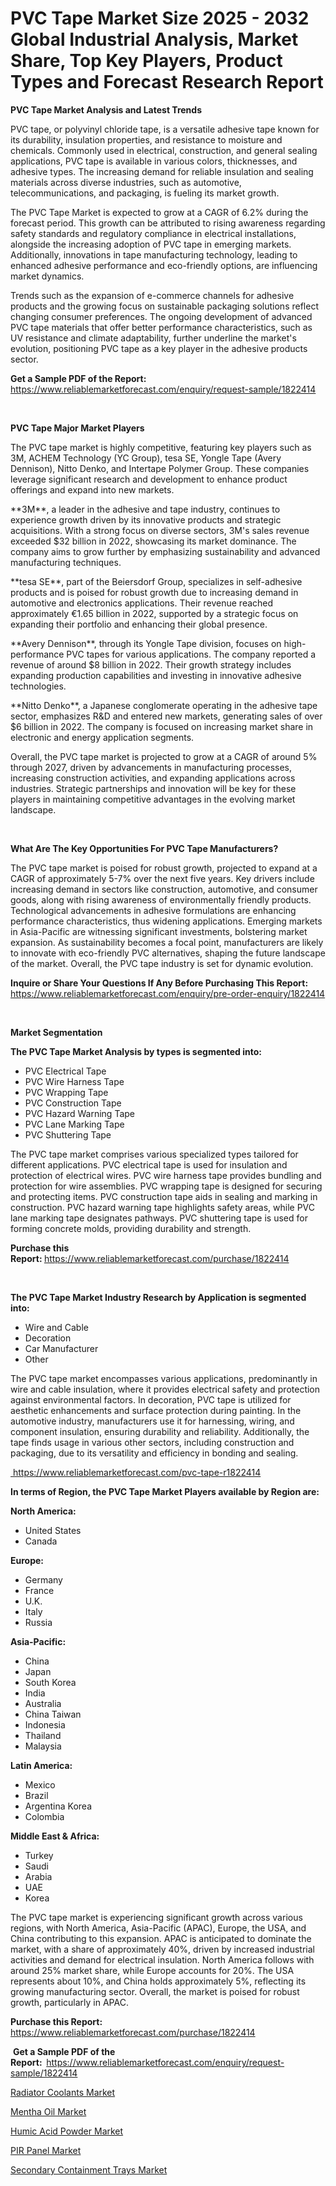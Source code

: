 <p><h1>PVC Tape Market Size 2025 - 2032 Global Industrial Analysis, Market Share, Top Key Players, Product Types and Forecast Research Report</h1></p><p><strong>PVC Tape Market Analysis and Latest Trends</strong></p>
<p><p>PVC tape, or polyvinyl chloride tape, is a versatile adhesive tape known for its durability, insulation properties, and resistance to moisture and chemicals. Commonly used in electrical, construction, and general sealing applications, PVC tape is available in various colors, thicknesses, and adhesive types. The increasing demand for reliable insulation and sealing materials across diverse industries, such as automotive, telecommunications, and packaging, is fueling its market growth.</p><p>The PVC Tape Market is expected to grow at a CAGR of 6.2% during the forecast period. This growth can be attributed to rising awareness regarding safety standards and regulatory compliance in electrical installations, alongside the increasing adoption of PVC tape in emerging markets. Additionally, innovations in tape manufacturing technology, leading to enhanced adhesive performance and eco-friendly options, are influencing market dynamics. </p><p>Trends such as the expansion of e-commerce channels for adhesive products and the growing focus on sustainable packaging solutions reflect changing consumer preferences. The ongoing development of advanced PVC tape materials that offer better performance characteristics, such as UV resistance and climate adaptability, further underline the market's evolution, positioning PVC tape as a key player in the adhesive products sector.</p></p>
<p><strong>Get a Sample PDF of the Report:&nbsp;</strong> <a href="https://www.reliablemarketforecast.com/enquiry/request-sample/1822414?utm_campaign=1108&utm_medium=2&utm_source=Github&utm_content=ia&utm_term=01042025&utm_id=pvc-tape">https://www.reliablemarketforecast.com/enquiry/request-sample/1822414</a></p>
<p>&nbsp;</p>
<p><strong>PVC Tape Major Market Players</strong></p>
<p><p>The PVC tape market is highly competitive, featuring key players such as 3M, ACHEM Technology (YC Group), tesa SE, Yongle Tape (Avery Dennison), Nitto Denko, and Intertape Polymer Group. These companies leverage significant research and development to enhance product offerings and expand into new markets.</p><p>**3M**, a leader in the adhesive and tape industry, continues to experience growth driven by its innovative products and strategic acquisitions. With a strong focus on diverse sectors, 3M's sales revenue exceeded $32 billion in 2022, showcasing its market dominance. The company aims to grow further by emphasizing sustainability and advanced manufacturing techniques.</p><p>**tesa SE**, part of the Beiersdorf Group, specializes in self-adhesive products and is poised for robust growth due to increasing demand in automotive and electronics applications. Their revenue reached approximately €1.65 billion in 2022, supported by a strategic focus on expanding their portfolio and enhancing their global presence.</p><p>**Avery Dennison**, through its Yongle Tape division, focuses on high-performance PVC tapes for various applications. The company reported a revenue of around $8 billion in 2022. Their growth strategy includes expanding production capabilities and investing in innovative adhesive technologies.</p><p>**Nitto Denko**, a Japanese conglomerate operating in the adhesive tape sector, emphasizes R&D and entered new markets, generating sales of over $6 billion in 2022. The company is focused on increasing market share in electronic and energy application segments.</p><p>Overall, the PVC tape market is projected to grow at a CAGR of around 5% through 2027, driven by advancements in manufacturing processes, increasing construction activities, and expanding applications across industries. Strategic partnerships and innovation will be key for these players in maintaining competitive advantages in the evolving market landscape.</p></p>
<p>&nbsp;</p>
<p><strong>What Are The Key Opportunities For PVC Tape Manufacturers?</strong></p>
<p><p>The PVC tape market is poised for robust growth, projected to expand at a CAGR of approximately 5-7% over the next five years. Key drivers include increasing demand in sectors like construction, automotive, and consumer goods, along with rising awareness of environmentally friendly products. Technological advancements in adhesive formulations are enhancing performance characteristics, thus widening applications. Emerging markets in Asia-Pacific are witnessing significant investments, bolstering market expansion. As sustainability becomes a focal point, manufacturers are likely to innovate with eco-friendly PVC alternatives, shaping the future landscape of the market. Overall, the PVC tape industry is set for dynamic evolution.</p></p>
<p><strong>Inquire or Share Your Questions If Any Before Purchasing This Report:</strong> <a href="https://www.reliablemarketforecast.com/enquiry/pre-order-enquiry/1822414?utm_campaign=1108&utm_medium=2&utm_source=Github&utm_content=ia&utm_term=01042025&utm_id=pvc-tape">https://www.reliablemarketforecast.com/enquiry/pre-order-enquiry/1822414</a></p>
<p>&nbsp;</p>
<p><strong>Market Segmentation</strong></p>
<p><strong>The PVC Tape Market Analysis by types is segmented into:</strong></p>
<p><ul><li>PVC Electrical Tape</li><li>PVC Wire Harness Tape</li><li>PVC Wrapping Tape</li><li>PVC Construction Tape</li><li>PVC Hazard Warning Tape</li><li>PVC Lane Marking Tape</li><li>PVC Shuttering Tape</li></ul></p>
<p><p>The PVC tape market comprises various specialized types tailored for different applications. PVC electrical tape is used for insulation and protection of electrical wires. PVC wire harness tape provides bundling and protection for wire assemblies. PVC wrapping tape is designed for securing and protecting items. PVC construction tape aids in sealing and marking in construction. PVC hazard warning tape highlights safety areas, while PVC lane marking tape designates pathways. PVC shuttering tape is used for forming concrete molds, providing durability and strength.</p></p>
<p><strong>Purchase this Report:&nbsp;</strong><a href="https://www.reliablemarketforecast.com/purchase/1822414?utm_campaign=1108&utm_medium=2&utm_source=Github&utm_content=ia&utm_term=01042025&utm_id=pvc-tape">https://www.reliablemarketforecast.com/purchase/1822414</a></p>
<p>&nbsp;</p>
<p><strong>The PVC Tape Market Industry Research by Application is segmented into:</strong></p>
<p><ul><li>Wire and Cable</li><li>Decoration</li><li>Car Manufacturer</li><li>Other</li></ul></p>
<p><p>The PVC tape market encompasses various applications, predominantly in wire and cable insulation, where it provides electrical safety and protection against environmental factors. In decoration, PVC tape is utilized for aesthetic enhancements and surface protection during painting. In the automotive industry, manufacturers use it for harnessing, wiring, and component insulation, ensuring durability and reliability. Additionally, the tape finds usage in various other sectors, including construction and packaging, due to its versatility and efficiency in bonding and sealing.</p></p>
<p><a href="https://www.reliablemarketforecast.com/pvc-tape-r1822414?utm_campaign=1108&utm_medium=2&utm_source=Github&utm_content=ia&utm_term=01042025&utm_id=pvc-tape">&nbsp;https://www.reliablemarketforecast.com/pvc-tape-r1822414</a></p>
<p><strong>In terms of Region, the PVC Tape Market Players available by Region are:</strong></p>
<p>
    <p> <strong> North America: </strong>
        <ul>
            <li>United States</li>
            <li>Canada</li>
        </ul>
        </p> 
    <p> <strong> Europe: </strong>
        <ul>
            <li>Germany</li>
            <li>France</li>
            <li>U.K.</li>
            <li>Italy</li>
            <li>Russia</li>
        </ul>
        </p> 
    <p> <strong> Asia-Pacific: </strong>
        <ul>
            <li>China</li>
            <li>Japan</li>
            <li>South Korea</li>
            <li>India</li>
            <li>Australia</li>
            <li>China Taiwan</li>
            <li>Indonesia</li>
            <li>Thailand</li>
            <li>Malaysia</li>
        </ul>
        </p> 
    <p> <strong> Latin America: </strong>
        <ul>
            <li>Mexico</li>
            <li>Brazil</li>
            <li>Argentina Korea</li>
            <li>Colombia</li>
        </ul>
        </p> 
    <p> <strong> Middle East & Africa: </strong>
        <ul>
            <li>Turkey</li>
            <li>Saudi</li>
            <li>Arabia</li>
            <li>UAE</li>
            <li>Korea</li>
        </ul>
    </p>
    </p>
<p><p>The PVC tape market is experiencing significant growth across various regions, with North America, Asia-Pacific (APAC), Europe, the USA, and China contributing to this expansion. APAC is anticipated to dominate the market, with a share of approximately 40%, driven by increased industrial activities and demand for electrical insulation. North America follows with around 25% market share, while Europe accounts for 20%. The USA represents about 10%, and China holds approximately 5%, reflecting its growing manufacturing sector. Overall, the market is poised for robust growth, particularly in APAC.</p></p>
<p><strong>Purchase this Report: </strong><a href="https://www.reliablemarketforecast.com/purchase/1822414?utm_campaign=1108&utm_medium=2&utm_source=Github&utm_content=ia&utm_term=01042025&utm_id=pvc-tape">https://www.reliablemarketforecast.com/purchase/1822414</a></p>
<p>&nbsp;<strong>Get a Sample PDF of the Report:&nbsp;&nbsp;</strong><a href="https://www.reliablemarketforecast.com/enquiry/request-sample/1822414?utm_campaign=1108&utm_medium=2&utm_source=Github&utm_content=ia&utm_term=01042025&utm_id=pvc-tape">https://www.reliablemarketforecast.com/enquiry/request-sample/1822414</a></p>
<p><strong></strong></p>
<p><p><a href="https://github.com/ceranamaduvq/Market-Research-Report-List-1/blob/main/radiator-coolants-market.md?utm_campaign=1108&utm_medium=2&utm_source=Github&utm_content=ia&utm_term=01042025&utm_id=pvc-tape">Radiator Coolants Market</a></p><p><a href="https://github.com/sibellanikmn/Market-Research-Report-List-1/blob/main/mentha-oil-market.md?utm_campaign=1108&utm_medium=2&utm_source=Github&utm_content=ia&utm_term=01042025&utm_id=pvc-tape">Mentha Oil Market</a></p><p><a href="https://github.com/heeildannas/Market-Research-Report-List-1/blob/main/humic-acid-powder-market.md?utm_campaign=1108&utm_medium=2&utm_source=Github&utm_content=ia&utm_term=01042025&utm_id=pvc-tape">Humic Acid Powder Market</a></p><p><a href="https://github.com/geresalgieaz/Market-Research-Report-List-1/blob/main/pir-panel-market.md?utm_campaign=1108&utm_medium=2&utm_source=Github&utm_content=ia&utm_term=01042025&utm_id=pvc-tape">PIR Panel Market</a></p><p><a href="https://github.com/dickstoscopg/Market-Research-Report-List-1/blob/main/secondary-containment-trays-market.md?utm_campaign=1108&utm_medium=2&utm_source=Github&utm_content=ia&utm_term=01042025&utm_id=pvc-tape">Secondary Containment Trays Market</a></p></p>
